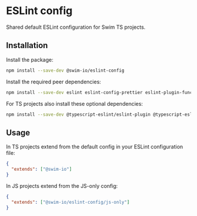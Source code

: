 # ESLint config

Shared default ESLint configuration for Swim TS projects.

## Installation

Install the package:

```sh
npm install --save-dev @swim-io/eslint-config
```

Install the required peer dependencies:

```sh
npm install --save-dev eslint eslint-config-prettier eslint-plugin-functional eslint-plugin-import eslint-plugin-jest eslint-plugin-prettier
```

For TS projects also install these optional dependencies:

```sh
npm install --save-dev @typescript-eslint/eslint-plugin @typescript-eslint/parser eslint-plugin-deprecation
```

## Usage

In TS projects extend from the default config in your ESLint configuration file:

```json
{
  "extends": ["@swim-io"]
}
```

In JS projects extend from the JS-only config:

```json
{
  "extends": ["@swim-io/eslint-config/js-only"]
}
```
